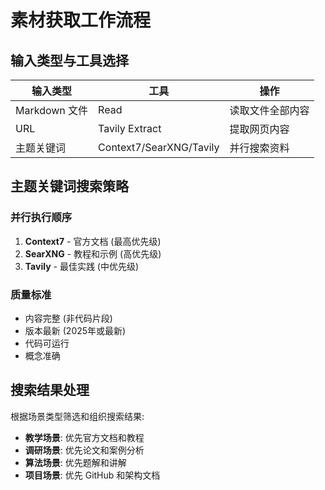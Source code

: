 # 素材获取工作流程

## 输入类型与工具选择

| 输入类型 | 工具 | 操作 |
|---------|------|------|
| Markdown 文件 | Read | 读取文件全部内容 |
| URL | Tavily Extract | 提取网页内容 |
| 主题关键词 | Context7/SearXNG/Tavily | 并行搜索资料 |

## 主题关键词搜索策略

### 并行执行顺序

1. **Context7** - 官方文档 (最高优先级)
2. **SearXNG** - 教程和示例 (高优先级)
3. **Tavily** - 最佳实践 (中优先级)

### 质量标准

- 内容完整 (非代码片段)
- 版本最新 (2025年或最新)
- 代码可运行
- 概念准确

## 搜索结果处理

根据场景类型筛选和组织搜索结果:

- **教学场景**: 优先官方文档和教程
- **调研场景**: 优先论文和案例分析
- **算法场景**: 优先题解和讲解
- **项目场景**: 优先 GitHub 和架构文档

